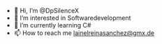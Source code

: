 - 👋 Hi, I’m @DpSilenceX
- 👀 I’m interested in Softwaredevelopment
- 🌱 I’m currently learning C#
- 📫 How to reach me lainelreinasanchez@gmx.de

<!---
DpSilenceX/DpSilenceX is a ✨ special ✨ repository because its `README.md` (this file) appears on your GitHub profile.
You can click the Preview link to take a look at your changes.
--->
